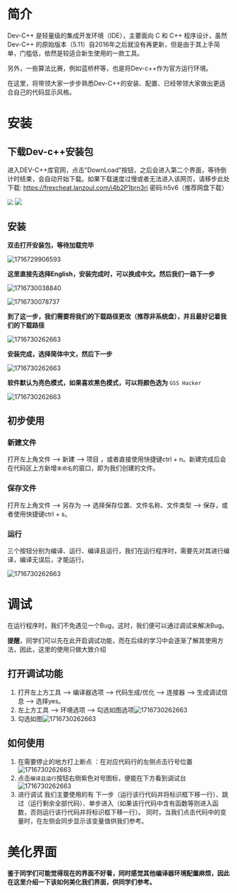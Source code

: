 # 简介

Dev-C++ 是轻量级的集成开发环境（IDE），主要面向 C 和 C++ 程序设计，虽然Dev-C++ 的原始版本（5.11）自2016年之后就没有再更新，但是由于其上手简单，门槛低，依然是较适合新生使用的一款工具。

另外，一些算法比赛，例如蓝桥杯等，也是将Dev-c++作为官方运行环境。

在这里，将带领大家一步步熟悉Dev-C++的安装、配置、已经带领大家做出更适合自己的代码显示风格。

# 安装

## 下载Dev-c++安装包

进入DEV-C++库官网，点击"DownLoad"按钮，之后会进入第二个界面，等待倒计时结束，会自动开始下载。如果下载速度过慢或者无法进入该网页，请移步此处下载: https://frexcheat.lanzoul.com/i4b2P1brn3ri  密码:h5v6（推荐网盘下载）

<div>
    <img src="../../public\images\Environment\dev_c++\安装2.png"  style="zoom:80%;" />
    <img src="../../public\images\Environment\dev_c++/cs1.png"  style="zoom:100%;" />
</div>

## 安装

**双击打开安装包，等待加载完毕**

![1716729906593](../../public/images\Environment\dev_c++\安装1.png)

**这里直接先选择English，安装完成时，可以换成中文。然后我们一路下一步**

![1716730038840](../../public/images\Environment\dev_c++\安装2.png)

![1716730078737](../../public/images\Environment\dev_c++\安装3.png)

**到了这一步，我们需要将我们的下载路径更改（推荐非系统盘），并且最好记着我们的下载路径**

![1716730262663](../../public/images\Environment\dev_c++\安装4.png)

**安装完成，选择简体中文，然后下一步**

![1716730262663](../../public/images\Environment\dev_c++\安装5.png)

**软件默认为亮色模式，如果喜欢黑色模式，可以将颜色选为** `GSS Hacker`

![1716730262663](../../public/images\Environment\dev_c++\安装6.png)

## 初步使用

### 新建文件

打开左上角文件 --> 新建 --> 项目 ，或者直接使用快捷键ctrl + n。新建完成后会在代码区上方新增`未命名`的窗口，即为我们创建的文件。

### 保存文件

打开左上角文件 --> 另存为 --> 选择保存位置、文件名称、文件类型 --> 保存，或者使用快捷键ctrl + s。

### 运行

三个按钮分别为编译、运行、编译且运行，我们在运行程序时，需要先对其进行编译，编译无误后，才能运行。

![1716730262663](../../public/images\Environment\dev_c++\使用3.png)

# 调试

在运行程序时，我们不免遇见一个Bug，这时，我们便可以通过调试来解决Bug。

**提醒**，同学们可以先在此开启调试功能，而在后续的学习中会逐渐了解其使用方法，因此，这里的使用只做大致介绍

## 打开调试功能

1. 打开左上方工具 --> 编译器选项 --> 代码生成/优化 --> 连接器 --> 生成调试信息 --> 选择yes。
2. 左上方工具 --> 环境选项 --> 勾选如图选项![1716730262663](../../public/images\Environment\dev_c++\编译1.png)
3. 勾选如图![1716730262663](../../public/images\Environment\dev_c++\调试2.png)

## 如何使用

1. 在需要停止的地方打上断点 ：在对应代码行的左侧点击行号位置![1716730262663](../../public/images\Environment\dev_c++\调试3.png)
2. 点击`编译且运行`按钮右侧紫色对号图标，便能在下方看到调试台![1716730262663](../../public/images\Environment\dev_c++\调试4.png)
3. 进行调试
   我们主要使用的有 下一步（运行该行代码并将标识框下移一行）、跳过（运行剩余全部代码）、单步进入（如果该行代码中含有函数等则进入函数，否则运行该行代码并将标识框下移一行）。
   同时，当我们点击代码中的变量时，在左侧会同步显示该变量值供我们参考。

# 美化界面

**鉴于同学们可能觉得现在的界面不好看，同时感觉其他编译器环境配置麻烦，因此在这里介绍一下该如何美化我们界面，供同学们参考。**
